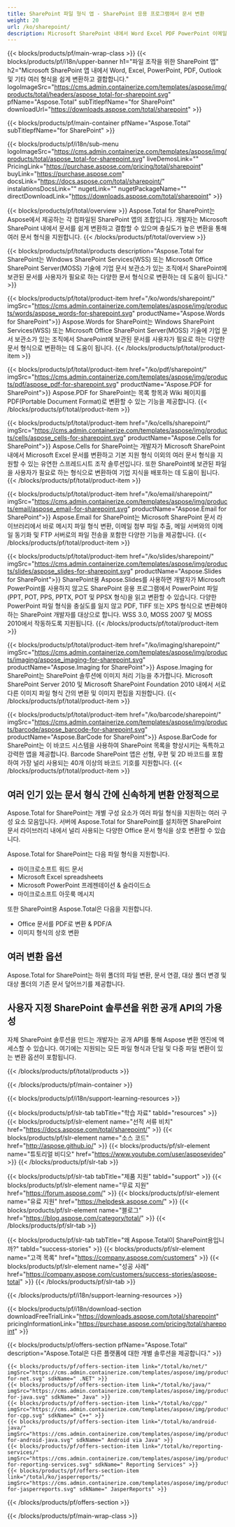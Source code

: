 ```yaml
---
title: SharePoint 파일 형식 앱 - SharePoint 응용 프로그램에서 문서 변환 
weight: 20
url: /ko/sharepoint/ 
description: Microsoft SharePoint 내에서 Word Excel PDF PowerPoint 이메일 및 이미징 문서 형식을 변환하고 결합하는 SharePoint 파일 형식 앱
---
```


{{< blocks/products/pf/main-wrap-class >}}
{{< blocks/products/pf/i18n/upper-banner h1="파일 조작을 위한 SharePoint 앱" h2="Microsoft SharePoint 앱 내에서 Word, Excel, PowerPoint, PDF, Outlook 및 기타 여러 형식을 쉽게 변환하고 결합합니다." logoImageSrc="https://cms.admin.containerize.com/templates/aspose/img/products/total/headers/aspose_total-for-sharepoint.svg" pfName="Aspose.Total" subTitlepfName="for SharePoint" downloadUrl="https://downloads.aspose.com/total/sharepoint" >}}

{{< blocks/products/pf/main-container pfName="Aspose.Total" subTitlepfName="for SharePoint" >}}

{{< blocks/products/pf/i18n/sub-menu logoImageSrc="https://cms.admin.containerize.com/templates/aspose/img/products/total/aspose_total-for-sharepoint.svg" liveDemosLink="" PricingLink="https://purchase.aspose.com/pricing/total/sharepoint" buyLink="https://purchase.aspose.com" docsLink="https://docs.aspose.com/total/sharepoint/" instalationsDocsLink="" nugetLink="" nugetPackageName="" directDownloadLink="https://downloads.aspose.com/total/sharepoint" >}}

{{< blocks/products/pf/total/overview >}}
Aspose.Total for SharePoint는 Aspose에서 제공하는 각 컴파일된 SharePoint 앱의 조합입니다. 개발자는 Microsoft SharePoint 내에서 문서를 쉽게 변환하고 결합할 수 있으며 충실도가 높은 변환을 통해 여러 문서 형식을 지원합니다.
{{< /blocks/products/pf/total/overview >}}

{{< blocks/products/pf/total/products description="Aspose.Total for SharePoint는 Windows SharePoint Services(WSS) 또는 Microsoft Office SharePoint Server(MOSS) 기술에 기업 문서 보관소가 있는 조직에서 SharePoint에 보관된 문서를 사용자가 필요로 하는 다양한 문서 형식으로 변환하는 데 도움이 됩니다." >}}

{{< blocks/products/pf/total/product-item href="/ko/words/sharepoint/" imgSrc="https://cms.admin.containerize.com/templates/aspose/img/products/words/aspose_words-for-sharepoint.svg" productName="Aspose.Words for SharePoint">}}
Aspose.Words for SharePoint는 Windows SharePoint Services(WSS) 또는 Microsoft Office SharePoint Server(MOSS) 기술에 기업 문서 보관소가 있는 조직에서 SharePoint에 보관된 문서를 사용자가 필요로 하는 다양한 문서 형식으로 변환하는 데 도움이 됩니다.
{{< /blocks/products/pf/total/product-item >}}

{{< blocks/products/pf/total/product-item href="/ko/pdf/sharepoint/" imgSrc="https://cms.admin.containerize.com/templates/aspose/img/products/pdf/aspose_pdf-for-sharepoint.svg" productName="Aspose.PDF for SharePoint">}}
Aspose.PDF for SharePoint는 목록 항목과 Wiki 페이지를 PDF(Portable Document Format)로 변환할 수 있는 기능을 제공합니다.
{{< /blocks/products/pf/total/product-item >}}

{{< blocks/products/pf/total/product-item href="/ko/cells/sharepoint/" imgSrc="https://cms.admin.containerize.com/templates/aspose/img/products/cells/aspose_cells-for-sharepoint.svg" productName="Aspose.Cells for SharePoint">}}
Aspose.Cells for SharePoint는 개발자가 Microsoft SharePoint 내에서 Microsoft Excel 문서를 변환하고 기본 지원 형식 이외의 여러 문서 형식을 지원할 수 있는 유연한 스프레드시트 조작 솔루션입니다. 또한 SharePoint에 보관된 파일을 사용자가 필요로 하는 형식으로 변환하여 기업 지식을 배포하는 데 도움이 됩니다.
{{< /blocks/products/pf/total/product-item >}}

{{< blocks/products/pf/total/product-item href="/ko/email/sharepoint/" imgSrc="https://cms.admin.containerize.com/templates/aspose/img/products/email/aspose_email-for-sharepoint.svg" productName="Aspose.Email for SharePoint">}}
Aspose.Email for SharePoint는 Microsoft SharePoint 문서 라이브러리에서 바로 메시지 파일 형식 변환, 이메일 첨부 파일 추출, 메일 서버와의 이메일 동기화 및 FTP 서버로의 파일 전송을 포함한 다양한 기능을 제공합니다.
{{< /blocks/products/pf/total/product-item >}}

{{< blocks/products/pf/total/product-item href="/ko/slides/sharepoint/" imgSrc="https://cms.admin.containerize.com/templates/aspose/img/products/slides/aspose_slides-for-sharepoint.svg" productName="Aspose.Slides for SharePoint">}}
SharePoint용 Aspose.Slides를 사용하면 개발자가 Microsoft PowerPoint를 사용하지 않고도 SharePoint 응용 프로그램에서 PowerPoint 파일(PPT, POT, PPS, PPTX, POT 및 PPSX 형식)을 읽고 변환할 수 있습니다. 다양한 PowerPoint 파일 형식을 충실도를 잃지 않고 PDF, TIFF 또는 XPS 형식으로 변환해야 하는 SharePoint 개발자를 대상으로 합니다. WSS 3.0, MOSS 2007 및 MOSS 2010에서 작동하도록 지원됩니다.
{{< /blocks/products/pf/total/product-item >}}

{{< blocks/products/pf/total/product-item href="/ko/imaging/sharepoint/" imgSrc="https://cms.admin.containerize.com/templates/aspose/img/products/imaging/aspose_imaging-for-sharepoint.svg" productName="Aspose.Imaging for SharePoint">}}
Aspose.Imaging for SharePoint는 SharePoint 솔루션에 이미지 처리 기능을 추가합니다. Microsoft SharePoint Server 2010 및 Microsoft SharePoint Foundation 2010 내에서 서로 다른 이미지 파일 형식 간의 변환 및 이미지 편집을 지원합니다.
{{< /blocks/products/pf/total/product-item >}}

{{< blocks/products/pf/total/product-item href="/ko/barcode/sharepoint/" imgSrc="https://cms.admin.containerize.com/templates/aspose/img/products/barcode/aspose_barcode-for-sharepoint.svg" productName="Aspose.BarCode for SharePoint">}}
Aspose.BarCode for SharePoint는 이 바코드 시스템을 사용하여 SharePoint 목록을 향상시키는 독특하고 강력한 앱을 제공합니다. Barcode SharePoint 앱은 선형, 우편 및 2D 바코드를 포함하여 가장 널리 사용되는 40개 이상의 바코드 기호를 지원합니다.
{{< /blocks/products/pf/total/product-item >}}

<!--<p></p>-->
<div class="col-lg-12">
 <h2 class="h2title">
  <a class="anchor" id="features" name="features">
  </a>
  여러 인기 있는 문서 형식 간에 신속하게 변환 안정적으로
 </h2>
 <p>
  Aspose.Total for SharePoint는 개별 구성 요소가 여러 파일 형식을 지원하는 여러 구성 요소 모음입니다. 서버에 Aspose.Total for SharePoint를 설치하면 SharePoint 문서 라이브러리 내에서 널리 사용되는 다양한 Office 문서 형식을 상호 변환할 수 있습니다.
 </p>
 <p>
  Aspose.Total for SharePoint는 다음 파일 형식을 지원합니다.
 </p>
 <ul class="unstyled">
  <li>
   마이크로소프트 워드 문서
  </li>
  <li>
   Microsoft Excel spreadsheets
  </li>
  <li>
   Microsoft PowerPoint 프레젠테이션 &amp; 슬라이드쇼
  </li>
  <li>
   마이크로소프트 아웃룩 메시지
  </li>
 </ul>
 <p>
  또한 SharePoint용 Aspose.Total은 다음을 지원합니다.
 </p>
 <ul class="unstyled">
  <li>
   Office 문서를 PDF로 변환 &amp; PDF/A
  </li>
  <li>
   이미지 형식의 상호 변환
  </li>
 </ul>
</div>
<div class="col-lg-12">
 <h2 class="h2title">
  여러 변환 옵션
 </h2>
 <p>
  Aspose.Total for SharePoint는 하위 폴더의 파일 변환, 문서 연결, 대상 폴더 변경 및 대상 폴더의 기존 문서 덮어쓰기를 제공합니다.
 </p>
</div>
<div class="col-lg-12">
 <h2 class="h2title">
  사용자 지정 SharePoint 솔루션을 위한 공개 API의 가용성
 </h2>
 <p>
  자체 SharePoint 솔루션을 만드는 개발자는 공개 API를 통해 Aspose 변환 엔진에 액세스할 수 있습니다. 여기에는 지원되는 모든 파일 형식과 단일 및 다중 파일 변환이 있는 변환 옵션이 포함됩니다.
 </p>
</div>
<!--Feature-section Start-->
<!--Feature-section End-->

{{< /blocks/products/pf/total/products >}}

{{< /blocks/products/pf/main-container >}}


{{< blocks/products/pf/i18n/support-learning-resources >}}

{{< blocks/products/pf/slr-tab tabTitle="학습 자료" tabId="resources" >}}
{{< blocks/products/pf/slr-element name="선적 서류 비치" href="https://docs.aspose.com/total/sharepoint/" >}} 
{{< blocks/products/pf/slr-element name="소스 코드" href="http://aspose.github.io/" >}} 
{{< blocks/products/pf/slr-element name="튜토리얼 비디오" href="https://www.youtube.com/user/asposevideo" >}} 
{{< /blocks/products/pf/slr-tab >}}

{{< blocks/products/pf/slr-tab tabTitle="제품 지원" tabId="support" >}}
{{< blocks/products/pf/slr-element name="무료 지원" href="https://forum.aspose.com/" >}} 
{{< blocks/products/pf/slr-element name="유료 지원" href="https://helpdesk.aspose.com/" >}} 
{{< blocks/products/pf/slr-element name="블로그" href="https://blog.aspose.com/category/total/" >}} 
{{< /blocks/products/pf/slr-tab >}}

{{< blocks/products/pf/slr-tab tabTitle="왜 Aspose.Total이 SharePoint용입니까?" tabId="success-stories" >}}
{{< blocks/products/pf/slr-element name="고객 목록" href="https://company.aspose.com/customers" >}} 
{{< blocks/products/pf/slr-element name="성공 사례" href="https://company.aspose.com/customers/success-stories/aspose-total" >}} 
{{< /blocks/products/pf/slr-tab >}}

{{< /blocks/products/pf/i18n/support-learning-resources >}}

{{< blocks/products/pf/i18n/download-section downloadFreeTrialLink="https://downloads.aspose.com/total/sharepoint" pricingInformationLink="https://purchase.aspose.com/pricing/total/sharepoint" >}}

{{< blocks/products/pf/offers-section pfName="Aspose.Total" description="Aspose.Total은 다른 플랫폼에 대한 개별 솔루션을 제공합니다." >}}

    {{< blocks/products/pf/offers-section-item link="/total/ko/net/" imgSrc="https://cms.admin.containerize.com/templates/aspose/img/products/total/aspose_total-for-net.svg" sdkName=" .NET" >}}
    {{< blocks/products/pf/offers-section-item link="/total/ko/java/" imgSrc="https://cms.admin.containerize.com/templates/aspose/img/products/total/aspose_total-for-java.svg" sdkName=" Java" >}}
    {{< blocks/products/pf/offers-section-item link="/total/ko/cpp/" imgSrc="https://cms.admin.containerize.com/templates/aspose/img/products/total/aspose_total-for-cpp.svg" sdkName=" C++" >}}
    {{< blocks/products/pf/offers-section-item link="/total/ko/android-java/" imgSrc="https://cms.admin.containerize.com/templates/aspose/img/products/total/aspose_total-for-android-java.svg" sdkName=" Android via Java" >}}
    {{< blocks/products/pf/offers-section-item link="/total/ko/reporting-services/" imgSrc="https://cms.admin.containerize.com/templates/aspose/img/products/total/aspose_total-for-reporting-services.svg" sdkName=" Reporting Services" >}}
    {{< blocks/products/pf/offers-section-item link="/total/ko/jasperreports/" imgSrc="https://cms.admin.containerize.com/templates/aspose/img/products/total/aspose_total-for-jasperreports.svg" sdkName=" JasperReports" >}}
{{< /blocks/products/pf/offers-section >}}

{{< /blocks/products/pf/main-wrap-class >}}